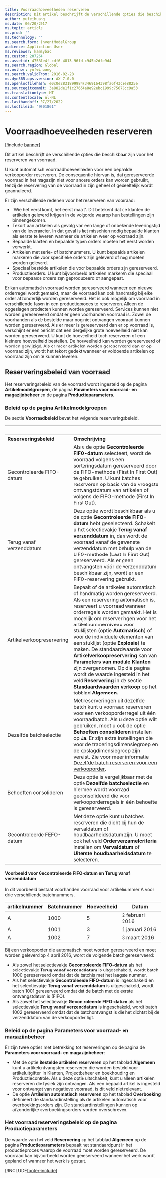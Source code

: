 ```yaml
---
title: Voorraadhoeveelheden reserveren
description: Dit artikel beschrijft de verschillende opties die beschikbaar zijn voor het reserveren van voorraad.
author: yufeihuang
ms.date: 06/20/2017
ms.topic: article
ms.prod: ''
ms.technology: ''
ms.search.form: InventModelGroup
audience: Application User
ms.reviewer: kamaybac
ms.custom: 207264
ms.assetid: 47537e4f-cdf6-4813-96fd-c945b2dfe9d4
ms.search.region: Global
ms.author: yufeihuang
ms.search.validFrom: 2016-02-28
ms.dyn365.ops.version: AX 7.0.0
ms.openlocfilehash: e0c0e283189998473469164398fa6f43c8e8825e
ms.sourcegitcommit: 3a882de1f1c27654a8e92ebc1999c75678cc9a53
ms.translationtype: HT
ms.contentlocale: nl-NL
ms.lasthandoff: 07/27/2022
ms.locfileid: "9201861"
---
```

# <a name="reserve-inventory-quantities"></a>Voorraadhoeveelheden reserveren

[!include [banner](../includes/banner.md)]

Dit artikel beschrijft de verschillende opties die beschikbaar zijn voor het reserveren van voorraad.

U kunt automatisch voorraadhoeveelheden voor een bepaalde verkooporder reserveren. De consequentie hiervan is, dat gereserveerde voorraad in het magazijn niet voor andere orders kan worden gebruikt, tenzij de reservering van de voorraad in zijn geheel of gedeeltelijk wordt geannuleerd.

Er zijn verschillende redenen voor het reserveren van voorraad:
-   'Wie het eerst komt, het eerst maalt'. Dit betekent dat de klanten de artikelen geleverd krijgen in de volgorde waarop hun bestellingen zijn binnengekomen.
-   Tekort aan artikelen als gevolg van een lange of onbekende leveringstijd van de leverancier. In dat geval is het misschien nodig bepaalde klanten als eerste te leveren wanneer de artikelen weer op voorraad zijn.
-   Bepaalde klanten en bepaalde typen orders moeten het eerst worden verwerkt.
-   Artikelen met serie- of batchnummers. U kunt bepaalde artikelen markeren die voor specifieke orders zijn geleverd of nog moeten worden geleverd.
-   Speciaal bestelde artikelen die voor bepaalde orders zijn gereserveerd.
-   Productieorders. U kunt bijvoorbeeld artikelen markeren die speciaal voor bepaalde orders zijn geproduceerd of aangepast.

Er kan automatisch voorraad worden gereserveerd wanneer een nieuwe orderregel wordt gemaakt, maar de voorraad kan ook handmatig bij elke order afzonderlijk worden gereserveerd. Het is ook mogelijk om voorraad in verschillende fasen in een productieproces te reserveren. Alleen de opgeslagen producten kunnen worden gereserveerd. Services kunnen niet worden gereserveerd omdat er geen voorhanden voorraad is. Zowel de voorhanden als de bestelde maar nog niet ontvangen voorraad kunnen worden gereserveerd. Als er meer is gereserveerd dan er op voorraad is, verschijnt er een bericht dat een dergelijke grote hoeveelheid niet kan worden gereserveerd. U kunt de hoeveelheid toch reserveren of een kleinere hoeveelheid bestellen. De hoeveelheid kan worden gereserveerd of worden gewijzigd. Als er meer artikelen worden gereserveerd dan er op voorraad zijn, wordt het tekort gedekt wanneer er voldoende artikelen op voorraad zijn om te kunnen leveren.

## <a name="inventory-reservation-policies"></a>Reserveringsbeleid van voorraad
Het reserveringsbeleid van de voorraad wordt ingesteld op de pagina **Artikelmodelgroepen**, de pagina **Parameters voor voorraad- en magazijnbeheer** en de pagina **Productieparameters**.
### <a name="policies-on-the-item-model-groups-page"></a>Beleid op de pagina Artikelmodelgroepen

De sectie **Voorraadbeleid** bevat het volgende reserveringsbeleid.

| &nbsp;                  | &nbsp;                                                                                                                                     |
|-------------------------|----------------------------------------------------------------------------------------------------------------------------------------------------------------------------------------------------------------------------------------------------------------------------------------------------------------------------------------------------------------------------------------------------------------------------------------------------------------------------------------------------------------------------------------------------|
| **Reserveringsbeleid**  | **Omschrijving**                                                                                                                                                                                                                                                                                                                                                                                                                                                                                                                                    |
| Gecontroleerde FIFO-datum    | Als u de optie **Gecontroleerde FIFO-datum** selecteert, wordt de voorraad volgens een sorteringsdatum gereserveerd door de FIFO-methode (First In First Out) te gebruiken. U kunt batches reserveren op basis van de vroegste ontvangstdatum van artikelen of volgens de FIFO-methode (First In First Out).                                                                                                                                                                                                                                                                       |
| Terug vanaf verzenddatum | Deze optie wordt beschikbaar als u de optie **Gecontroleerde FIFO-datum** hebt geselecteerd. Schakelt u het selectievakje **Terug vanaf verzenddatum** in, dan wordt de voorraad vanaf de gewenste verzenddatum met behulp van de LIFO-methode (Last In First Out) gereserveerd. Als er geen ontvangsten vóór de verzenddatum beschikbaar zijn, wordt er een FIFO-reservering gebruikt.                                                                                                                                                                                                           |
| Artikelverkoopreservering  | Bepaalt of de artikelen automatisch of handmatig worden gereserveerd. Als een reservering automatisch is, reserveert u voorraad wanneer orderregels worden gemaakt. Het is mogelijk om reserveringen voor het artikelnummerniveau voor stuklijsten (optie **Automatisch**) of voor de individuele elementen van een stuklijst (optie **Explosie**) te maken. De standaardwaarde voor **Artikelverkoopreservering** kan van **Parameters van module Klanten** zijn overgenomen. Op die pagina wordt de waarde ingesteld in het veld **Reservering** in de sectie **Standaardwaarden verkoop** op het tabblad **Algemeen**. |
| Dezelfde batchselectie    | Met reserveringen uit dezelfde batch kunt u voorraad reserveren voor een verkooporderregel uit één voorraadbatch. Als u deze optie wilt gebruiken, moet u ook de optie **Behoeften consolideren** instellen op **Ja**. Er zijn extra instellingen die voor de traceringsdimensiegroep en de opslagdimensiegroep zijn vereist. Zie voor meer informatie [Dezelfde batch reserveren voor een verkooporder](../sales-marketing/reserve-same-batch-sales-order.md).                                                          |
| Behoeften consolideren | Deze optie is vergelijkbaar met de optie **Dezelfde batchselectie** en hiermee wordt voorraad geconsolideerd die voor verkooporderregels in één behoefte is gereserveerd.                                                                                                                                                                                                                                                                                                                                                                                      |
| Gecontroleerde FEFO-datum    | Met deze optie kunt u batches reserveren die dicht bij hun de vervaldatum of houdbaarheidsdatum zijn. U moet ook het veld **Orderverzamelcriteria** instellen om **Vervaldatum** of **Uiterste houdbaarheidsdatum** te selecteren.                                                                                                                                                                                                                                                                                                                              |

#### <a name="example-for-fifo-date-controlled-and-backward-from-ship-date"></a>Voorbeeld voor Gecontroleerde FIFO-datum en Terug vanaf verzenddatum

In dit voorbeeld bestaat voorhanden voorraad voor artikelnummer A voor drie verschillende batchnummers.

| artikelnummer | Batchnummer | Hoeveelheid | Datum             |
|-------------|--------------|----------|------------------|
| A           | 1000         | 5        | 2 februari 2016 |
| A           | 1001         | 3        | 1 januari 2016  |
| A           | 1002         | 7        | 3 maart 2016    |

Bij een verkooporder die automatisch moet worden gereserveerd en moet worden geleverd op 4 april 2016, wordt de volgende batch gereserveerd:
-   Als zowel het selectievakje **Gecontroleerde FIFO-datum** als het selectievakje **Terug vanaf verzenddatum** is uitgeschakeld, wordt batch 1000 gereserveerd omdat dat de batchis met het laagste nummer.
-   Als het selectievakje **Gecontroleerde FIFO-datum** is ingeschakeld en het selectievakje **Terug vanaf verzenddatum** is uitgeschakeld, wordt batch 1001 gereserveerd omdat dat de batch met de eerste ontvangstdatum is (FIFO).
-   Als zowel het selectievakje **Gecontroleerde FIFO-datum** als het selectievakje **Terug vanaf verzenddatum** is ingeschakeld, wordt batch 1002 gereserveerd omdat dat de batchontvangst is die het dichtst bij de verzenddatum van de verkooporder ligt.

### <a name="policies-on-the-inventory-and-warehouse-management-parameter-page"></a>Beleid op de pagina Parameters voor voorraad- en magazijnbeheer

Er zijn twee opties met betrekking tot reserveringen op de pagina de **Parameters voor voorraad- en magazijnbeheer**:
-   Met de optie **Bestelde artikelen reserveren** op het tabblad **Algemeen** kunt u artikelontvangsten reserveren die worden besteld voor artikeluitgiften in Klanten, Projectbeheer en boekhouding en Productiecontrole. Als u deze optie uitschakelt, kunt u alleen artikelen reserveren die fysiek zijn ontvangen. Als een bepaald artikel is ingesteld voor ontvangst van negatieve voorraad, is dit veld niet relevant.
-   De optie **Artikelen automatisch reserveren** op het tabblad **Overboeking** definieert de standaardinstelling als de artikelen automatisch voor overboekingsorders zijn. De standaardinstellingen kunnen op afzonderlijke overboekingsorders worden overschreven.

### <a name="inventory-reservation-policies-on-the-production-parameters-page"></a>Het voorraadreserveringsbeleid op de pagina Productieparameters

De waarde van het veld **Reservering** op het tabblad **Algemeen** op de pagina **Productieparameters** bepaalt het standaardpunt in het productieproces waarop de voorraad moet worden gereserveerd. De voorraad kan bijvoorbeeld worden gereserveerd wanneer het werk wordt gepland of wanneer het werk is gestart.


[!INCLUDE[footer-include](../../includes/footer-banner.md)]
